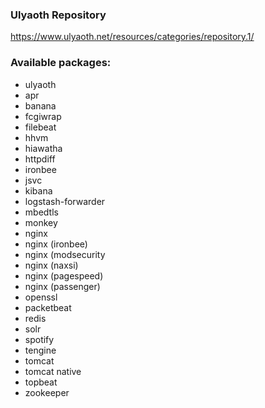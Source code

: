 ### Ulyaoth Repository
https://www.ulyaoth.net/resources/categories/repository.1/

### Available packages:
* ulyaoth
* apr
* banana
* fcgiwrap
* filebeat
* hhvm
* hiawatha
* httpdiff
* ironbee
* jsvc
* kibana
* logstash-forwarder
* mbedtls
* monkey
* nginx
* nginx (ironbee)
* nginx (modsecurity
* nginx (naxsi)
* nginx (pagespeed)
* nginx (passenger)
* openssl
* packetbeat
* redis
* solr
* spotify
* tengine
* tomcat
* tomcat native
* topbeat
* zookeeper
